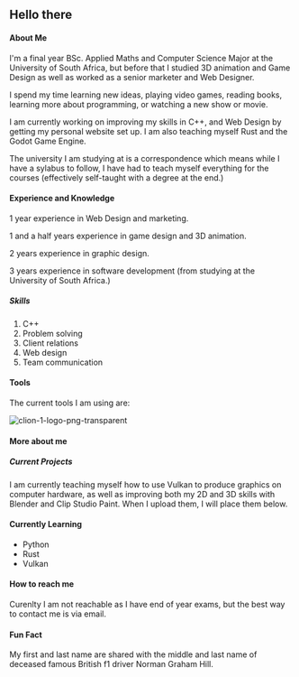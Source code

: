 ## Hello there

#### About Me
I'm a final year BSc. Applied Maths and Computer Science Major at the University of South Africa, but before that I studied 3D animation and Game Design as well as worked as a senior marketer and Web Designer.

I spend my time learning new ideas, playing video games, reading books, learning more about programming, or watching a new show or movie.

I am currently working on improving my skills in C++, and Web Design by getting my personal website set up. I am also teaching myself Rust and the Godot Game Engine.

The university I am studying at is a correspondence which means while I have a sylabus to follow, I have had to teach myself everything for the courses (effectively self-taught with a degree at the end.)

#### Experience and Knowledge
1 year experience in Web Design and marketing.

1 and a half years experience in game design and 3D animation.

2 years experience in graphic design.

3 years experience in software development (from studying at the University of South Africa.)

##### Skills
1. C++
2. Problem solving
3. Client relations
4. Web design
5. Team communication

#### Tools
The current tools I am using are:

![clion-1-logo-png-transparent](https://github.com/GrahamCHill/GrahamCHill/assets/49126644/8386f453-4c7f-471f-a570-3f30655bda32)


#### More about me

##### Current Projects
I am currently teaching myself how to use Vulkan to produce graphics on computer hardware, as well as improving both my 2D and 3D skills with Blender and Clip Studio Paint.
When I upload them, I will place them below.

#### Currently Learning
- Python
- Rust
- Vulkan

#### How to reach me
Curenlty I am not reachable as I have end of year exams, but the best way to contact me is via email.

#### Fun Fact
My first and last name are shared with the middle and last name of deceased famous British f1 driver Norman Graham Hill.


<!--
**GrahamCHill/GrahamCHill** is a ✨ _special_ ✨ repository because its `README.md` (this file) appears on your GitHub profile.

<h1>Graham Hill</h1>
<h2>About me</h2>

Here are some ideas to get you started:

- 🔭 I’m currently working on ...
- 🌱 I’m currently learning ...
- 👯 I’m looking to collaborate on ...
- 🤔 I’m looking for help with ...
- 💬 Ask me about ...
- 📫 How to reach me: ...
- ⚡ Fun fact: ...
-->
